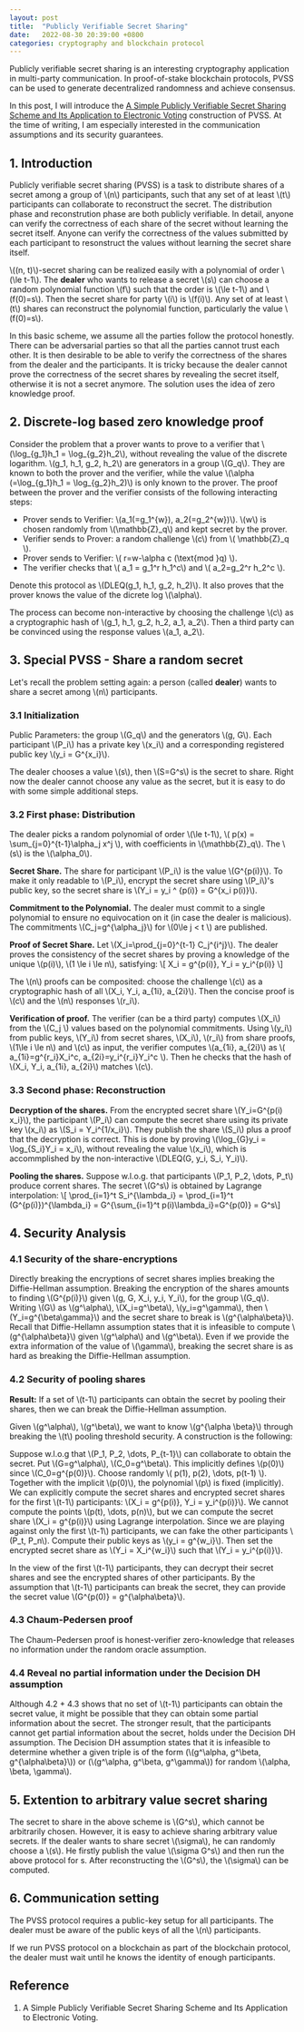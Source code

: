 ```yaml
---
layout: post
title:  "Publicly Verifiable Secret Sharing"
date:   2022-08-30 20:39:00 +0800
categories: cryptography and blockchain protocol
---
```


<script type="text/javascript" id="MathJax-script" async
  src="https://cdn.jsdelivr.net/npm/mathjax@3/es5/tex-mml-chtml.js">
</script>

Publicly verifiable secret sharing is an interesting cryptography application in multi-party communication. In proof-of-stake blockchain protocols, PVSS can be used to generate decentralized randomness and achieve consensus. 

In this post, I will introduce the [A Simple Publicly Verifiable Secret Sharing Scheme and Its Application to Electronic Voting](https://dl.acm.org/doi/10.5555/646764.703956) construction of PVSS. At the time of writing, I am especially interested in the communication assumptions and its security guarantees. 

## 1. Introduction
Publicly verifiable secret sharing (PVSS) is a task to distribute shares of a secret among a group of \\(n\\) participants, such that any set of at least \\(t\\) participants can collaborate to reconstruct the secret. The distribution phase and reconstrution phase are both publicly verifiable. In detail, anyone can verify the correctness of each share of the secret without learning the secret itself. Anyone can verify the correctness of the values submitted by each participant to resonstruct the values without learning the secret share itself. 

\\((n, t\)\\)-secret sharing can be realized easily with a polynomial of order \\(\le t-1\\).  The **dealer** who wants to release a secret \\(s\\) can choose a random polynomial function \\(f\\) such that the order is \\(\le t-1\\) and \\(f(0)=s\\). Then the secret share for party \\(i\\) is \\(f(i)\\). Any set of at least \\(t\\) shares can reconstruct the polynomial function, particularly the value \\(f(0)=s\\). 

In this basic scheme, we assume all the parties follow the protocol honestly. There can be adversarial parties so that all the parties cannot trust each other. It is then desirable to be able to verify the correctness of the shares from the dealer and the participants. It is tricky because the dealer cannot prove the correctness of the secret shares by revealing the secret itself, otherwise it is not a secret anymore. The solution uses the idea of zero knowledge proof. 

## 2. Discrete-log based zero knowledge proof

Consider the problem that a prover wants to prove to a verifier that \\(\log_{g_1}h_1 = \log_{g_2}h_2\\), without revealing the value of the discrete logarithm. \\(g_1, h_1, g_2, h_2\\) are generators in a group \\(G_q\\). They are known to both the prover and the verifier, while the value \\(\alpha (=\log_{g_1}h_1 = \log_{g_2}h_2)\\) is only known to the prover. The proof between the prover and the verifier consists of the following interacting steps: 
* Prover sends to Verifier: \\(a_1(=g_1^{w}), a_2(=g_2^{w})\\). \\(w\\) is chosen randomly from \\(\mathbb{Z}_q\\) and kept secret by the prover. 
* Verifier sends to Prover: a random challenge \\(c\\) from \\( \mathbb{Z}_q \\). 
* Prover sends to Verifier: \\( r=w-\alpha c (\text{mod }q) \\). 
* The verifier checks that \\( a_1 = g_1^r h_1^c\\) and \\( a_2=g_2^r h_2^c \\). 

Denote this protocol as \\(DLEQ(g_1, h_1, g_2, h_2)\\). It also proves that the prover knows the value of the dicrete log \\(\alpha\\). 

The process can become non-interactive by choosing the challenge \\(c\\) as a cryptographic hash of \\(g_1, h_1, g_2, h_2, a_1, a_2\\). Then a third party can be convinced using the response values \\(a_1, a_2\\). 

## 3. Special PVSS - Share a random secret

Let's recall the problem setting again: a person (called **dealer**) wants to share a secret among \\(n\\) participants. 

### 3.1 Initialization

Public Parameters: the group \\(G_q\\) and the generators \\(g, G\\). 
Each participant \\(P_i\\) has a private key \\(x_i\\) and a corresponding registered public key \\(y_i = G^{x_i}\\). 

The dealer chooses a value \\(s\\), then \\(S=G^s\\) is the secret to share. Right now the dealer cannot choose any value as the secret, but it is easy to do with some simple additional steps. 

### 3.2 First phase: Distribution

The dealer picks a random polynomial of order \\(\le t-1\\), \\( p(x) = \sum_{j=0}^{t-1}\alpha_j x^j \\), with coefficients in \\(\mathbb{Z}_q\\). The \\(s\\) is the \\(\alpha_0\\). 

**Secret Share.** The share for participant \\(P_i\\) is the value \\(G^{p(i)}\\). To make it only readable to \\(P_i\\), encrypt the secret share using \\(P_i\\)'s public key, so the secret share is \\(Y_i = y_i ^ {p(i)} = G^{x_i p(i)}\\). 

**Commitment to the Polynomial.** The dealer must commit to a single polynomial to ensure no equivocation on it (in case the dealer is malicious). The commitments \\(C_j=g^{\alpha_j}\\) for \\(0\le j < t \\) are published. 

**Proof of Secret Share.** Let \\(X_i=\prod_{j=0}^{t-1} C_j^{i^j}\\). The dealer proves the consistency of the secret shares by proving a knowledge of the unique \\(p(i)\\), \\(1 \le i \le n\\), satisfying: 
\\[ X_i = g^{p(i)}, Y_i = y_i^{p(i)} \\]

The \\(n\\) proofs can be composited: choose the challenge \\(c\\) as a cryptographic hash of all \\(X_i, Y_i, a_{1i}, a_{2i}\\). Then the concise proof is \\(c\\) and the \\(n\\) responses \\(r_i\\). 

**Verification of proof.** The verifier (can be a third party) computes \\(X_i\\) from the \\(C_j
\\) values based on the polynomial commitments. Using \\(y_i\\) from public keys, \\(Y_i\\) from secret shares, \\(X_i\\), \\(r_i\\) from share proofs, \\(1\le i \le n\\) and \\(c\\) as input, the verifier computes \\(a_{1i}, a_{2i}\\) as \\( a_{1i}=g^{r_i}X_i^c, a_{2i}=y_i^{r_i}Y_i^c \\). Then he checks that the hash of \\(X_i, Y_i, a_{1i}, a_{2i}\\) matches \\(c\\). 

### 3.3 Second phase: Reconstruction

**Decryption of the shares.** From the encrypted secret share \\(Y_i=G^{p(i) x_i}\\), the participant \\(P_i\\) can compute the secret share using its private key \\(x_i\\) as \\(S_i = Y_i^{1/x_i}\\). They publish the share \\(S_i\\) plus a proof that the decryption is correct. This is done by proving \\(\log_{G}y_i = \log_{S_i}Y_i = x_i\\), without revealing the value \\(x_i\\), which is accommplished by the non-interactive \\(DLEQ(G, y_i, S_i, Y_i)\\). 

**Pooling the shares.** Suppose w.l.o.g. that participants \\(P_1, P_2, \dots, P_t\\) produce corrent shares. The secret \\(G^s\\) is obtained by Lagrange interpolation: 
\\[ \prod_{i=1}^t S_i^{\lambda_i} = \prod_{i=1}^t (G^{p(i)})^{\lambda_i} = G^{\sum_{i=1}^t p(i)\lambda_i}=G^{p(0)} = G^s\\]

## 4. Security Analysis

### 4.1 Security of the share-encryptions
Directly breaking the encryptions of secret shares implies breaking the Diffie-Hellman assumption. Breaking the encryption of the shares amounts to finding \\(G^{p(i)}\\) given \\(g, G, X_i, y_i, Y_i\\), for the group \\(G_q\\). Writing \\(G\\) as \\(g^\alpha\\), \\(X_i=g^\beta\\), \\(y_i=g^\gamma\\), then \\(Y_i=g^{\beta\gamma}\\) and the secret share to break is \\(g^{\alpha\beta}\\). Recall that Diffie-Hellamn assumption states that it is infeasible to compute \\(g^{\alpha\beta}\\) given \\(g^\alpha\\) and \\(g^\beta\\). Even if we provide the extra information of the value of \\(\gamma\\), breaking the secret share is as hard as breaking the Diffie-Hellman assumption. 

### 4.2 Security of pooling shares

**Result:** If a set of \\(t-1\\) participants can obtain the secret by pooling their shares, then we can break the Diffie-Hellman assumption. 

Given \\(g^\alpha\\), \\(g^\beta\\), we want to know \\(g^{\alpha
\beta}\\) through breaking the \\(t\\) pooling threshold security. A construction is the following: 

Suppose w.l.o.g that \\(P_1, P_2, \dots, P_{t-1}\\) can collaborate to obtain the secret. Put \\(G=g^\alpha\\), \\(C_0=g^\beta\\). This implicitly defines \\(p(0)\\) since \\(C_0=g^{p(0)}\\). Choose randomly \\( p(1), p(2), \dots, p(t-1) \\). Together with the implicit \\(p(0)\\), the polynomial \\(p\\) is fixed (implicitly). We can explicitly compute the secret shares and encrypted secret shares for the first \\(t-1\\) participants: \\(X_i = g^{p(i)}, Y_i = y_i^{p(i)}\\). We cannot compute the points \\(p(t), \dots, p(n)\\), but we can compute the secret share \\(X_i = g^{p(i)}\\) using Lagrange interpolation. Since we are playing against only the first \\(t-1\\) participants, we can fake the other participants \\(P_t, P_n\\). Compute their public keys as \\(y_i = g^{w_i}\\). Then set the encrypted secret share as \\(Y_i = X_i^{w_i}\\) such that \\(Y_i = y_i^{p(i)}\\). 

In the view of the first \\(t-1\\) participants, they can decrypt their secret shares and see the encrypted shares of other participants. By the assumption that \\(t-1\\) participants can break the secret, they can provide the secret value \\(G^{p(0)} = g^{\alpha\beta}\\). 

### 4.3 Chaum-Pedersen proof 
The Chaum-Pedersen proof is honest-verifier zero-knowledge that releases no information under the random oracle assumption. 

### 4.4 Reveal no partial information under the Decision DH assumption
Although 4.2 + 4.3 shows that no set of \\(t-1\\) participants can obtain the secret value, it might be possible that they can obtain some partial information about the secret. The stronger result, that the participants cannot get partial information about the secret, holds under the Decision DH assumption. The Decision DH assumption states that it is infeasible to determine whether a given triple is of the form (\\(g^\alpha, g^\beta, g^\{\alpha\beta}\\)) or (\\(g^\alpha, g^\beta, g^\gamma\\)) for random \\(\alpha, \beta, \gamma\\). 

## 5. Extention to arbitrary value secret sharing

The secret to share in the above scheme is \\(G^s\\), which cannot be arbitrarily chosen. However, it is easy to achieve sharing arbitrary value secrets. If the dealer wants to share secret \\(\sigma\\), he can randomly choose a \\(s\\). He firstly publish the value \\(\sigma G^s\\) and then run the above protocol for s. After reconstructing the \\(G^s\\), the \\(\sigma\\) can be computed. 

## 6. Communication setting
The PVSS protocol requires a public-key setup for all participants. The dealer must be aware of the public keys of all the \\(n\\) participants. 

If we run PVSS protocol on a blockchain as part of the blockchain protocol, the dealer must wait until he knows the identity of enough participants.  


## Reference
<ol>
  <li> A Simple Publicly Verifiable Secret Sharing Scheme and Its Application to Electronic Voting. </li>
</ol>